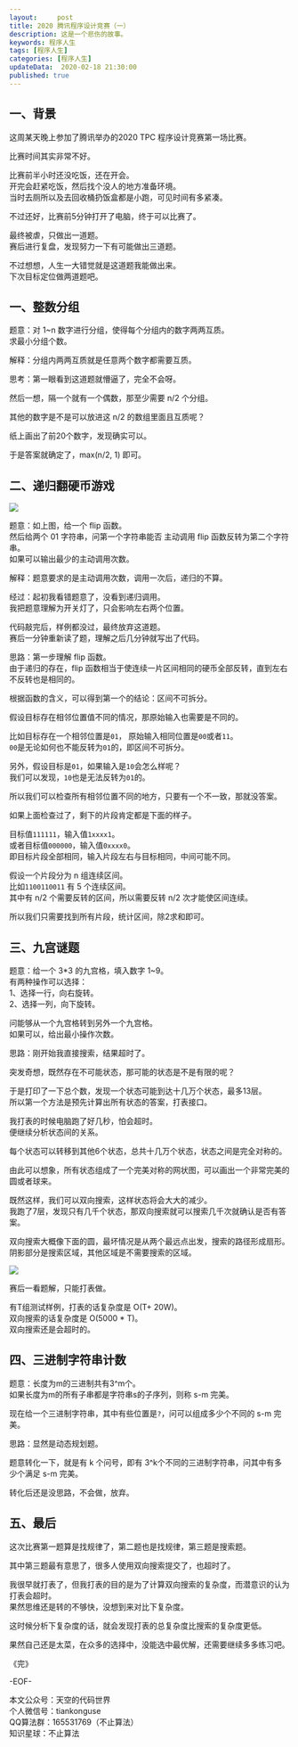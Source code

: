 ```yaml
---   
layout:     post  
title: 2020 腾讯程序设计竞赛（一）
description: 这是一个悲伤的故事。  
keywords: 程序人生  
tags: [程序人生]    
categories: [程序人生]  
updateData:  2020-02-18 21:30:00  
published: true  
---  
```



## 一、背景  


这周某天晚上参加了腾讯举办的2020 TPC 程序设计竞赛第一场比赛。  


比赛时间其实非常不好。  


比赛前半小时还没吃饭，还在开会。  
开完会赶紧吃饭，然后找个没人的地方准备环境。  
当时去厕所以及去回收桶扔饭盒都是小跑，可见时间有多紧凑。  


不过还好，比赛前5分钟打开了电脑，终于可以比赛了。  


最终被虐，只做出一道题。  
赛后进行复盘，发现努力一下有可能做出三道题。  


不过想想，人生一大错觉就是这道题我能做出来。  
下次目标定位做两道题吧。  


## 一、整数分组  


题意：对 1~n 数字进行分组，使得每个分组内的数字两两互质。  
求最小分组个数。  


解释：分组内两两互质就是任意两个数字都需要互质。  


思考：第一眼看到这道题就懵逼了，完全不会呀。  


然后一想，隔一个就有一个偶数，那至少需要 n/2 个分组。  


其他的数字是不是可以放进这 n/2 的数组里面且互质呢？  


纸上画出了前20个数字，发现确实可以。  


于是答案就确定了，max(n/2, 1) 即可。  


## 二、递归翻硬币游戏  


![](http://res.tiankonguse.com/images/2020/04/24/001.png)  


题意：如上图，给一个 flip 函数。  
然后给两个 01 字符串，问第一个字符串能否 主动调用 flip 函数反转为第二个字符串。  
如果可以输出最少的主动调用次数。  


解释：题意要求的是主动调用次数，调用一次后，递归的不算。  


经过：起初我看错题意了，没看到递归调用。  
我把题意理解为开关灯了，只会影响左右两个位置。  


代码敲完后，样例都没过，最终放弃这道题。  
赛后一分钟重新读了题，理解之后几分钟就写出了代码。  


思路：第一步理解 flip 函数。  
由于递归的存在，flip 函数相当于使连续一片区间相同的硬币全部反转，直到左右不反转也是相同的。  


根据函数的含义，可以得到第一个的结论：区间不可拆分。 


假设目标存在相邻位置值不同的情况，那原始输入也需要是不同的。  


比如目标存在一个相邻位置是`01`， 原始输入相同位置是`00`或者`11`。  
`00`是无论如何也不能反转为`01`的，即区间不可拆分。  


另外，假设目标是`01`，如果输入是`10`会怎么样呢？  
我们可以发现，`10`也是无法反转为`01`的。  


所以我们可以检查所有相邻位置不同的地方，只要有一个不一致，那就没答案。  


如果上面检查过了，剩下的片段肯定都是下面的样子。  


目标值`111111`，输入值`1xxxx1`。  
或者目标值`000000`，输入值`0xxxx0`。  
即目标片段全部相同，输入片段左右与目标相同，中间可能不同。  


假设一个片段分为 n 组连续区间。  
比如`1100110011` 有 5 个连续区间。  
其中有 n/2 个需要反转的区间，所以需要反转 n/2 次才能使区间连续。  


所以我们只需要找到所有片段，统计区间，除2求和即可。  


## 三、九宫谜题  


题意：给一个 3*3 的九宫格，填入数字 1~9。  
有两种操作可以选择：   
1、选择一行，向右旋转。  
2、选择一列，向下旋转。  


问能够从一个九宫格转到另外一个九宫格。  
如果可以，给出最小操作次数。  


思路：刚开始我直接搜索，结果超时了。  


突发奇想，既然存在不可能状态，那可能的状态是不是有限的呢？  


于是打印了一下总个数，发现一个状态可能到达十几万个状态，最多13层。  
所以第一个方法是预先计算出所有状态的答案，打表接口。  


我打表的时候电脑跑了好几秒，怕会超时。  
便继续分析状态间的关系。  


每个状态可以转移到其他6个状态，总共十几万个状态，状态之间是完全对称的。  


由此可以想象，所有状态组成了一个完美对称的网状图，可以画出一个非常完美的圆或者球来。  



既然这样，我们可以双向搜索，这样状态将会大大的减少。  
我跑了7层，发现只有几千个状态，那双向搜索就可以搜索几千次就确认是否有答案。  


双向搜索大概像下面的圆，最坏情况是从两个最远点出发，搜索的路径形成扇形。  
阴影部分是搜索区域，其他区域是不需要搜索的区域。  


![](http://res.tiankonguse.com/images/2020/04/24/002.png)  


赛后一看题解，只能打表做。  


有T组测试样例，打表的话复杂度是 O(T+ 20W)。  
双向搜索的话复杂度是 O(5000 * T)。  
双向搜索还是会超时的。  


## 四、三进制字符串计数  


题意：长度为m的三进制共有3^m个。  
如果长度为m的所有子串都是字符串s的子序列，则称 s-m 完美。  


现在给一个三进制字符串，其中有些位置是`?`，问可以组成多少个不同的 s-m 完美。  


思路：显然是动态规划题。  


题意转化一下，就是有 k 个问号，即有 3^k个不同的三进制字符串，问其中有多少个满足 s-m 完美。  


转化后还是没思路，不会做，放弃。  


## 五、最后  


这次比赛第一题算是找规律了，第二题也是找规律，第三题是搜索题。  


其中第三题最有意思了，很多人使用双向搜索提交了，也超时了。  


我很早就打表了，但我打表的目的是为了计算双向搜索的复杂度，而潜意识的认为打表会超时。  
果然思维还是转的不够快，没想到来对比下复杂度。  


这时候分析下复杂度的话，就会发现打表的总复杂度比搜索的复杂度更低。  


果然自己还是太菜，在众多的选择中，没能选中最优解，还需要继续多多练习吧。  


《完》


-EOF-  



本文公众号：天空的代码世界  
个人微信号：tiankonguse  
QQ算法群：165531769（不止算法）  
知识星球：不止算法  

